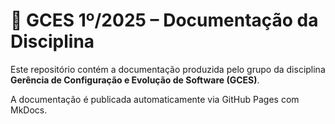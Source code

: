 # 📘 GCES 1º/2025 – Documentação da Disciplina

Este repositório contém a documentação produzida pelo grupo da disciplina **Gerência de Configuração e Evolução de Software (GCES)**.

A documentação é publicada automaticamente via GitHub Pages com MkDocs.
